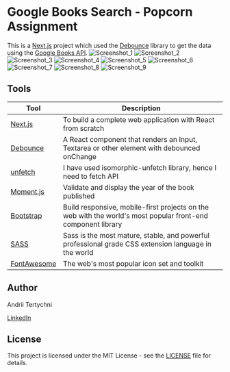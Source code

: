 # Google Books Search - Popcorn Assignment

This is a [Next.js](https://nextjs.org/) project which used the [Debounce](https://github.com/nkbt/react-debounce-input) library to get the data using the [Google Books API](https://developers.google.com/books).
![Screenshot_1](https://github.com/DarkHorseCorder/NextJS-GoogleBookAPI-Debounce-Moment-SCSS-FontAweSome-Popcorn-Assignment/assets/120799088/6d8354cf-5097-4ab0-94fc-d347bd5d3c1a)
![Screenshot_2](https://github.com/DarkHorseCorder/NextJS-GoogleBookAPI-Debounce-Moment-SCSS-FontAweSome-Popcorn-Assignment/assets/120799088/281c15a0-05f6-4190-8ff1-914923e390cf)
![Screenshot_3](https://github.com/DarkHorseCorder/NextJS-GoogleBookAPI-Debounce-Moment-SCSS-FontAweSome-Popcorn-Assignment/assets/120799088/bbde8ed7-e35e-4a1f-8eb7-2c8682577a5e)
![Screenshot_4](https://github.com/DarkHorseCorder/NextJS-GoogleBookAPI-Debounce-Moment-SCSS-FontAweSome-Popcorn-Assignment/assets/120799088/669cfd6b-2cf2-43ff-8d28-4a32fa86dcb1)
![Screenshot_5](https://github.com/DarkHorseCorder/NextJS-GoogleBookAPI-Debounce-Moment-SCSS-FontAweSome-Popcorn-Assignment/assets/120799088/5cd71c90-08aa-4a51-bed4-a1d3db5c97b3)
![Screenshot_6](https://github.com/DarkHorseCorder/NextJS-GoogleBookAPI-Debounce-Moment-SCSS-FontAweSome-Popcorn-Assignment/assets/120799088/14714649-1907-4b26-9262-a10712a7a9f7)
![Screenshot_7](https://github.com/DarkHorseCorder/NextJS-GoogleBookAPI-Debounce-Moment-SCSS-FontAweSome-Popcorn-Assignment/assets/120799088/b6e190c5-74d1-4695-a20b-3f4e5fa32c26)
![Screenshot_8](https://github.com/DarkHorseCorder/NextJS-GoogleBookAPI-Debounce-Moment-SCSS-FontAweSome-Popcorn-Assignment/assets/120799088/9a018436-3526-45e0-b0ca-39c81ee69d7c)
![Screenshot_9](https://github.com/DarkHorseCorder/NextJS-GoogleBookAPI-Debounce-Moment-SCSS-FontAweSome-Popcorn-Assignment/assets/120799088/68c6ae7d-02ae-4ba4-98f8-0b895a2b2117)


## Tools

| Tool | Description |
| --- | --- |
| [Next.js](https://nextjs.org/) | To build a complete web application with React from scratch |
| [Debounce](https://github.com/nkbt/react-debounce-input) | A React component that renders an Input, Textarea or other element with debounced onChange |
| [unfetch](https://github.com/developit/unfetch) | I have used isomorphic-unfetch library, hence I need to fetch API |
| [Moment.js](https://momentjs.com/) | Validate and display the year of the book published |
| [Bootstrap](http://getbootstrap.com/) | Build responsive, mobile-first projects on the web with the world's most popular front-end component library |
| [SASS](http://sass-lang.com/) | Sass is the most mature, stable, and powerful professional grade CSS extension language in the world |
| [FontAwesome](https://fontawesome.com/) | The web's most popular icon set and toolkit |


## Author

Andrii Tertychni

[LinkedIn](https://www.linkedin.com/in/andriiter/)

## License

This project is licensed under the MIT License - see the [LICENSE]() file for details.

